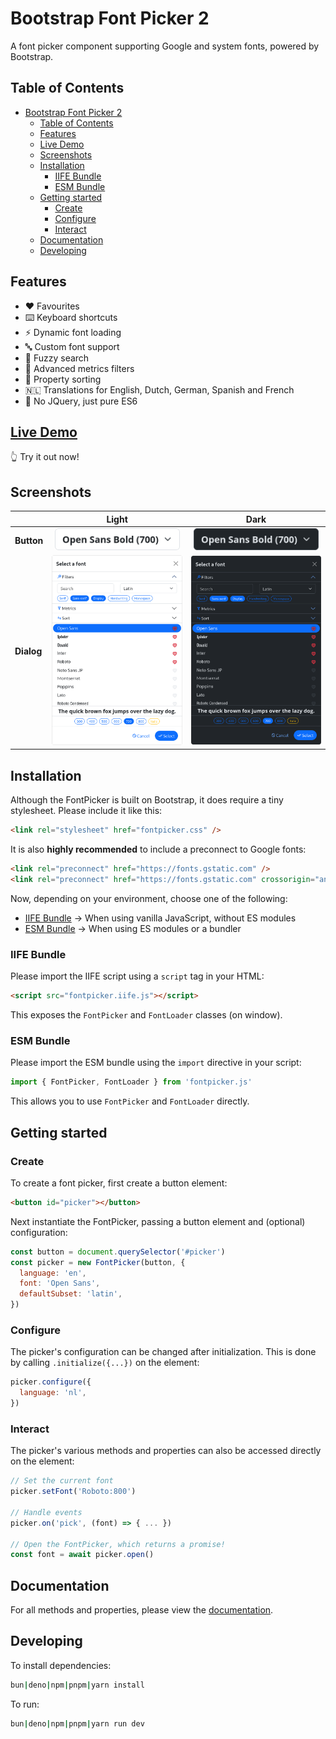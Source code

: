 # Bootstrap Font Picker 2

A font picker component supporting Google and system fonts, powered by Bootstrap.

## Table of Contents

- [Bootstrap Font Picker 2](#bootstrap-font-picker-2)
  - [Table of Contents](#table-of-contents)
  - [Features](#features)
  - [Live Demo](#live-demo)
  - [Screenshots](#screenshots)
  - [Installation](#installation)
    - [IIFE Bundle](#iife-bundle)
    - [ESM Bundle](#esm-bundle)
  - [Getting started](#getting-started)
    - [Create](#create)
    - [Configure](#configure)
    - [Interact](#interact)
  - [Documentation](#documentation)
  - [Developing](#developing)

## Features

- ❤️ Favourites
- ⌨️ Keyboard shortcuts
- ⚡ Dynamic font loading
- 🔤 Custom font support
- 🔎 Fuzzy search
- 📐 Advanced metrics filters
- 📶 Property sorting
- 🇳🇱 Translations for English, Dutch, German, Spanish and French
- 💪 No JQuery, just pure ES6

## [Live Demo](https://wipeautcrafter.github.io/fontpicker-v2/demo)

👆 Try it out now!

## Screenshots

|            |                         Light                          |                         Dark                          |
| :--------- | :----------------------------------------------------: | :---------------------------------------------------: |
| **Button** | <img src="screenshots/button-light.png" width="200" /> | <img src="screenshots/button-dark.png" width="200" /> |
| **Dialog** | <img src="screenshots/dialog-light.png" width="300" /> | <img src="screenshots/dialog-dark.png" width="300" /> |

## Installation

Although the FontPicker is built on Bootstrap, it does require a tiny stylesheet.
Please include it like this:

```html
<link rel="stylesheet" href="fontpicker.css" />
```

It is also **highly recommended** to include a preconnect to Google fonts:

```html
<link rel="preconnect" href="https://fonts.gstatic.com" />
<link rel="preconnect" href="https://fonts.gstatic.com" crossorigin="anonymous" />
```

Now, depending on your environment, choose one of the following:

- [IIFE Bundle](#iife-bundle) → When using vanilla JavaScript, without ES modules
- [ESM Bundle](#esm-bundle) → When using ES modules or a bundler

### IIFE Bundle

Please import the IIFE script using a `script` tag in your HTML:

```html
<script src="fontpicker.iife.js"></script>
```

This exposes the `FontPicker` and `FontLoader` classes (on window).

### ESM Bundle

Please import the ESM bundle using the `import` directive in your script:

```js
import { FontPicker, FontLoader } from 'fontpicker.js'
```

This allows you to use `FontPicker` and `FontLoader` directly.

## Getting started

### Create

To create a font picker, first create a button element:

```html
<button id="picker"></button>
```

Next instantiate the FontPicker, passing a button element and (optional) configuration:

```js
const button = document.querySelector('#picker')
const picker = new FontPicker(button, {
  language: 'en',
  font: 'Open Sans',
  defaultSubset: 'latin',
})
```

### Configure

The picker's configuration can be changed after initialization. This is done by calling `.initialize({...})` on the element:

```js
picker.configure({
  language: 'nl',
})
```

### Interact

The picker's various methods and properties can also be accessed directly on the element:

```js
// Set the current font
picker.setFont('Roboto:800')

// Handle events
picker.on('pick', (font) => { ... })

// Open the FontPicker, which returns a promise!
const font = await picker.open()
```

## Documentation

For all methods and properties, please view the [documentation](DOCUMENTATION.md).

## Developing

To install dependencies:

```bash
bun|deno|npm|pnpm|yarn install
```

To run:

```bash
bun|deno|npm|pnpm|yarn run dev
```
